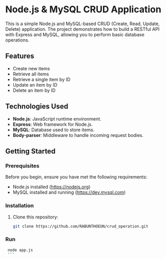 # Node.js & MySQL CRUD Application

This is a simple Node.js and MySQL-based CRUD (Create, Read, Update, Delete) application. The project demonstrates how to build a RESTful API with Express and MySQL, allowing you to perform basic database operations.

## Features

- Create new items
- Retrieve all items
- Retrieve a single item by ID
- Update an item by ID
- Delete an item by ID

## Technologies Used

- **Node.js**: JavaScript runtime environment.
- **Express**: Web framework for Node.js.
- **MySQL**: Database used to store items.
- **Body-parser**: Middleware to handle incoming request bodies.

## Getting Started

### Prerequisites

Before you begin, ensure you have met the following requirements:

- Node.js installed (https://nodejs.org)
- MySQL installed and running (https://dev.mysql.com)

### Installation

1. Clone this repository:
   ```bash
   git clone https://github.com/RABUNTHOEUN/crud_operation.git

### Run

   ```bash
    node app.js 
    ```